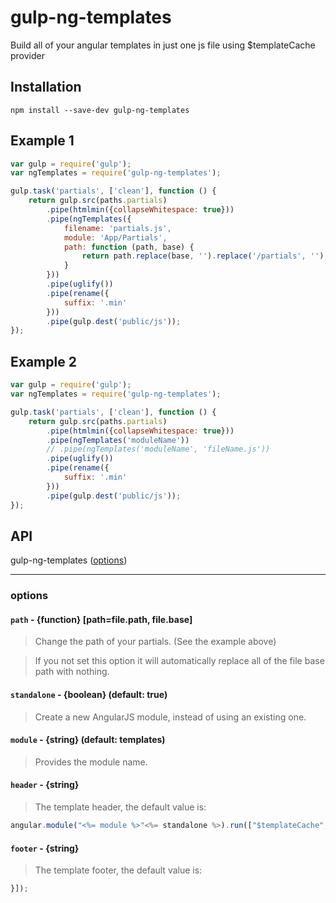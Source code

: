 gulp-ng-templates
=================

Build all of your angular templates in just one js file using $templateCache provider

## Installation
```
npm install --save-dev gulp-ng-templates
```

## Example 1

```js
var gulp = require('gulp');
var ngTemplates = require('gulp-ng-templates');

gulp.task('partials', ['clean'], function () {
	return gulp.src(paths.partials)
		.pipe(htmlmin({collapseWhitespace: true}))
		.pipe(ngTemplates({
			filename: 'partials.js',
			module: 'App/Partials',
			path: function (path, base) {
				return path.replace(base, '').replace('/partials', '');
			}
		}))
		.pipe(uglify())
		.pipe(rename({
			suffix: '.min'
		}))
		.pipe(gulp.dest('public/js'));
});
```

## Example 2

```js
var gulp = require('gulp');
var ngTemplates = require('gulp-ng-templates');

gulp.task('partials', ['clean'], function () {
	return gulp.src(paths.partials)
		.pipe(htmlmin({collapseWhitespace: true}))
		.pipe(ngTemplates('moduleName'))
		// .pipe(ngTemplates('moduleName', 'fileName.js'))
		.pipe(uglify())
		.pipe(rename({
			suffix: '.min'
		}))
		.pipe(gulp.dest('public/js'));
});
```

## API

gulp-ng-templates ([options](#options))

----

### options

#### `path` - {function} [path=file.path, file.base]

> Change the path of your partials. (See the example above)

> If you not set this option it will automatically replace all of the file base path with nothing.

#### `standalone` - {boolean} (default: true)

> Create a new AngularJS module, instead of using an existing one.

#### `module` - {string} (default: templates)

> Provides the module name.

#### `header` - {string}

> The template header, the default value is:

```js
angular.module("<%= module %>"<%= standalone %>).run(["$templateCache", function($templateCache) {
```

#### `footer` - {string}

> The template footer, the default value is:

```js
}]);
```